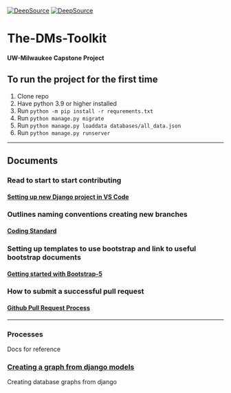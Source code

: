 [![DeepSource](https://deepsource.io/gh/schiltz3/The-DMs-Toolkit.svg/?label=active+issues&show_trend=true&token=rxy07MpkDYvKHm4CClZMfTkh)](https://deepsource.io/gh/schiltz3/The-DMs-Toolkit/?ref=repository-badge)
[![DeepSource](https://deepsource.io/gh/schiltz3/The-DMs-Toolkit.svg/?label=resolved+issues&show_trend=true&token=rxy07MpkDYvKHm4CClZMfTkh)](https://deepsource.io/gh/schiltz3/The-DMs-Toolkit/?ref=repository-badge)

# The-DMs-Toolkit
#### UW-Milwaukee Capstone Project

## To run the project for the first time

1. Clone repo
2. Have python 3.9 or higher installed
3. Run `python -m pip install -r requrements.txt`
4. Run `python manage.py migrate`
5. Run `python manage.py loaddata databases/all_data.json`
6. Run `python manage.py runserver`

---

## Documents

### Read to start to start contributing
#### [Setting up new Django project in VS Code](https://hackmd.io/Gyx05mb1QByIXcaZWXo6Tw) 


### Outlines naming conventions creating new branches
#### [Coding Standard](https://hackmd.io/@le-angle/S1LvuuxJj)

### Setting up templates to use bootstrap and link to useful bootstrap documents
#### [Getting started with Bootstrap-5](https://hackmd.io/@le-angle/ry7gpBlYt)

### How to submit a successful pull request
#### [Github Pull Request Process](https://hackmd.io/@le-angle/Skp9fH7KF)



---

### Processes
Docs for reference

### [Creating a graph from django models](https://hackmd.io/@le-angle/Syf6LcbOK)
Creating database graphs from django


